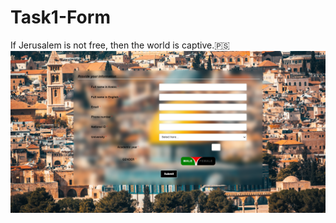 # Task1-Form
If Jerusalem is not free, then the world is captive.🇵🇸
![alt text](/assets/myForm.png?raw=true)
